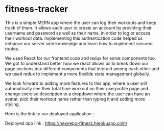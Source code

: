 # fitness-tracker

This is a simple MERN app where the user can log their workouts and keep track of them. It allows each user to create an account by providing their username and password as well as their name, in order to log or access their workout data. Implementing this authentication code helped us enhance our server side knowledge and learn how to implement secured routes.

We used React for our frontend code and redux for some components too. We got to understand better how we react allows us to break down our page sections into different components that interact among each other and we used redux to implement a more flexible state management globally.

We look forward to adding more features to this app, where a user will automatically see their total time workout on their userprofile page and change exercise description to a dropdown where the user can have an avatar, pick their workout name rather than typing it and adding more styling.

Here is the link to our deployed application :

Deployed app link : https://newrepo-fitness.herokuapp.com/
